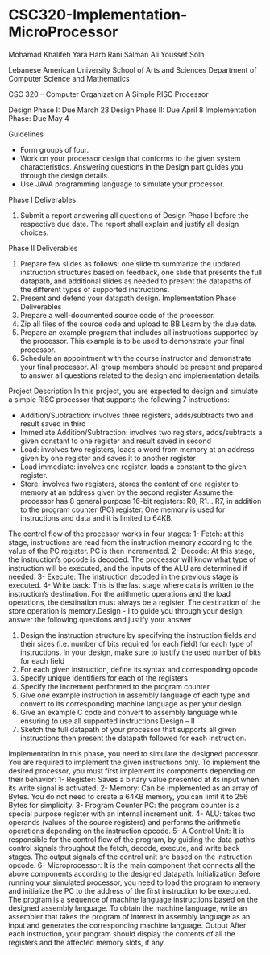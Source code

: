 # CSC320-Implementation-MicroProcessor

Mohamad Khalifeh
Yara Harb
Rani Salman
Ali Youssef Solh

Lebanese American University 
School of Arts and Sciences
Department of Computer Science and Mathematics

CSC 320 – Computer Organization
A Simple RISC Processor

Design Phase I: Due March 23
Design Phase II: Due April 8
Implementation Phase: Due May 4

Guidelines
- Form groups of four.
- Work on your processor design that conforms to the given system characteristics. 
Answering questions in the Design part guides you through the design details. 
- Use JAVA programming language to simulate your processor. 

Phase I Deliverables
1. Submit a report answering all questions of Design Phase I before the respective due 
date. The report shall explain and justify all design choices. 

Phase II Deliverables
1. Prepare few slides as follows: one slide to summarize the updated instruction 
structures based on feedback, one slide that presents the full datapath, and additional 
slides as needed to present the datapaths of the different types of supported 
instructions. 
2. Present and defend your datapath design.
Implementation Phase Deliverables
1. Prepare a well-documented source code of the processor.
2. Zip all files of the source code and upload to BB Learn by the due date.
3. Prepare an example program that includes all instructions supported by the processor. 
This example is to be used to demonstrate your final processor. 
4. Schedule an appointment with the course instructor and demonstrate your final 
processor. All group members should be present and prepared to answer all questions 
related to the design and implementation details.


Project Description
In this project, you are expected to design and simulate a simple RISC processor that supports 
the following 7 instructions:
- Addition/Subtraction: involves three registers, adds/subtracts two and result saved in 
third
- Immediate Addition/Subtraction: involves two registers, adds/subtracts a given constant 
to one register and result saved in second
- Load: involves two registers, loads a word from memory at an address given by one 
register and saves it to another register
- Load immediate: involves one register, loads a constant to the given register. 
- Store: involves two registers, stores the content of one register to memory at an address 
given by the second register
Assume the processor has 8 general purpose 16-bit registers: R0, R1... R7, in addition to the 
program counter (PC) register. One memory is used for instructions and data and it is limited 
to 64KB.

The control flow of the processor works in four stages:
1- Fetch: at this stage, instructions are read from the instruction memory according to 
the value of the PC register. PC is then incremented.
2- Decode: At this stage, the instruction’s opcode is decoded. The processor will know 
what type of instruction will be executed, and the inputs of the ALU are determined if 
needed. 
3- Execute: The instruction decoded in the previous stage is executed. 
4- Write back: This is the last stage where data is written to the instruction’s destination. 
For the arithmetic operations and the load operations, the destination must always be 
a register. The destination of the store operation is memory.Design - I
to guide you through your design, answer the following questions and justify your answer
1. Design the instruction structure by specifying the instruction fields and their sizes (i.e. 
number of bits required for each field) for each type of instructions. In your design, 
make sure to justify the used number of bits for each field 
2. For each given instruction, define its syntax and corresponding opcode
3. Specify unique identifiers for each of the registers
4. Specify the increment performed to the program counter 
5. Give one example instruction in assembly language of each type and convert to its 
corresponding machine language as per your design
6. Give an example C code and convert to assembly language while ensuring to use all 
supported instructions
Design – II
7. Sketch the full datapath of your processor that supports all given instructions then 
present the datapath followed for each instruction. 


Implementation
In this phase, you need to simulate the designed processor. You are required to implement 
the given instructions only. 
To implement the desired processor, you must first implement its components depending on 
their behavior:
1- Register: Saves a binary value presented at its input when its write signal is activated. 
2- Memory: Can be implemented as an array of Bytes. You do not need to create a 64KB 
memory, you can limit it to 256 Bytes for simplicity. 
3- Program Counter PC: the program counter is a special purpose register with an 
internal increment unit. 
4- ALU: takes two operands (values of the source registers) and performs the arithmetic 
operations depending on the instruction opcode. 
5- A Control Unit: It is responsible for the control flow of the program, by guiding the 
data-path’s control signals throughout the fetch, decode, execute, and write back 
stages. The output signals of the control unit are based on the instruction opcode. 
6- Microprocessor: It is the main component that connects all the above components 
according to the designed datapath. Initialization
Before running your simulated processor, you need to load the program to memory and 
initialize the PC to the address of the first instruction to be executed. The program is a 
sequence of machine language instructions based on the designed assembly language. To 
obtain the machine language, write an assembler that takes the program of interest in 
assembly language as an input and generates the corresponding machine language. 
Output
After each instruction, your program should display the contents of all the registers and the 
affected memory slots, if any. 
